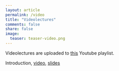 ```yaml
---
layout: article
permalink: /video
title: "Videolectures"
comments: false
share: false
image:
  teaser: teaser-video.png
---
```


Videolectures are uploaded to [this](https://www.youtube.com/watch?v=DzXgyOcbZZk&list=PLVlY_7IJCMJeRfZ68eVfEcu-UcN9BbwiX) Youtube playlist.

Introduction, [video](https://www.youtube.com/watch?v=DzXgyOcbZZk&feature=youtu.be), [slides](https://drive.google.com/open?id=13pBLPZmRQB3KPkd8-ji41r7qZvtrKo4c)

